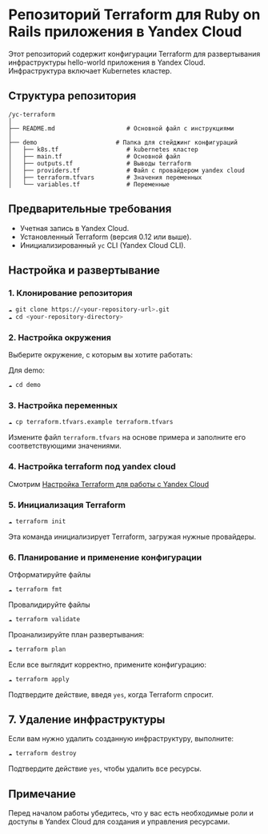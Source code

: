 
# Репозиторий Terraform для Ruby on Rails приложения в Yandex Cloud

Этот репозиторий содержит конфигурации Terraform для развертывания инфраструктуры hello-world приложения в Yandex Cloud. Инфраструктура включает Kubernetes кластер. 

## Структура репозитория

```
/yc-terraform
│
├── README.md                    # Основной файл с инструкциями
│
├── demo                      # Папка для стейджинг конфигураций
│   ├── k8s.tf                   # kubernetes кластер
│   ├── main.tf                  # Основной файл 
│   ├── outputs.tf               # Выводы terraform
│   ├── providers.tf             # Файл с провайдером yandex cloud
│   ├── terraform.tfvars         # Значения переменных
│   └── variables.tf             # Переменные 
```

## Предварительные требования

- Учетная запись в Yandex Cloud.
- Установленный Terraform (версия 0.12 или выше).
- Инициализированный `yc` CLI (Yandex Cloud CLI).

## Настройка и развертывание

### 1. Клонирование репозитория

```bash
☁ git clone https://<your-repository-url>.git
☁ cd <your-repository-directory>
```

### 2. Настройка окружения

Выберите окружение, с которым вы хотите работать:

Для demo:
```bash
☁ cd demo
```

### 3. Настройка переменных
```bash
☁ cp terraform.tfvars.example terraform.tfvars
```
Измените файл `terraform.tfvars` на основе примера и заполните его соответствующими значениями.

### 4. Настройка terraform под yandex cloud
Смотрим [Настройка Terraform для работы с Yandex Cloud](docs/terraform-yc.md)
### 5. Инициализация Terraform

```bash
☁ terraform init
```

Эта команда инициализирует Terraform, загружая нужные провайдеры.

### 6. Планирование и применение конфигурации

Отформатируйте файлы
```bash
☁ terraform fmt
```

Провалидируйте файлы
```bash
☁ terraform validate
```

Проанализируйте план развертывания:

```bash
☁ terraform plan
```

Если все выглядит корректно, примените конфигурацию:

```bash
☁ terraform apply
```

Подтвердите действие, введя `yes`, когда Terraform спросит.

## 7. Удаление инфраструктуры

Если вам нужно удалить созданную инфраструктуру, выполните:

```bash
☁ terraform destroy
```

Подтвердите действие `yes`, чтобы удалить все ресурсы.

## Примечание

Перед началом работы убедитесь, что у вас есть необходимые роли и доступы в Yandex Cloud для создания и управления ресурсами.

